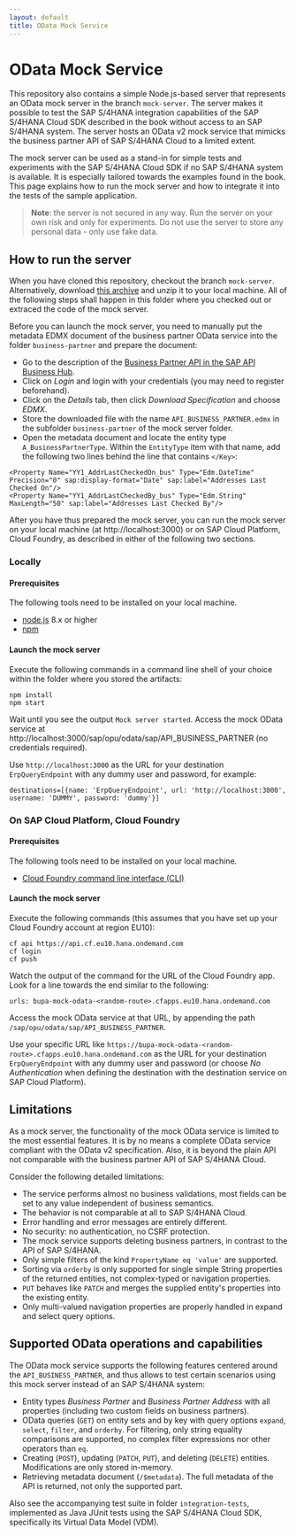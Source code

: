 ```yaml
---
layout: default
title: OData Mock Service
---
```

# OData Mock Service
This repository also contains a simple Node.js-based server that represents an OData mock server in the branch `mock-server`.
The server makes it possible to test the SAP S/4HANA integration capabilities of the SAP S/4HANA Cloud SDK described in the book without access to an SAP S/4HANA system.
The server hosts an OData v2 mock service that mimicks the business partner API of SAP S/4HANA Cloud to a limited extent.

The mock server can be used as a stand-in for simple tests and experiments with the SAP S/4HANA Cloud SDK if no SAP S/4HANA system is available.
It is especially tailored towards the examples found in the book.
This page explains how to run the mock server and how to integrate it into the tests of the sample application.

> **Note**: the server is not secured in any way. Run the server on your own risk and only for experiments. Do not use the server to store any personal data - only use fake data.

## How to run the server
When you have cloned this repository, checkout the branch `mock-server`.
Alternatively, download [this archive](https://github.com/SAP/cloud-s4-sdk-book/archive/mock-server.zip) and unzip it to your local machine.
All of the following steps shall happen in this folder where you checked out or extraced the code of the mock server.

Before you can launch the mock server, you need to manually put the metadata EDMX document of the business partner OData service into the folder `business-partner` and prepare the document:
* Go to the description of the [Business Partner API in the SAP API Business Hub](https://api.sap.com/shell/discover/contentpackage/SAPS4HANACloud/api/API_BUSINESS_PARTNER).
* Click on *Login* and login with your credentials (you may need to register beforehand).
* Click on the *Details* tab, then click *Download Specification* and choose *EDMX*.
* Store the downloaded file with the name `API_BUSINESS_PARTNER.edmx` in the subfolder `business-partner` of the mock server folder.
* Open the metadata document and locate the entity type `A_BusinessPartnerType`. Within the `EntityType` item with that name, add the following two lines behind the line that contains `</Key>`:

```
<Property Name="YY1_AddrLastCheckedOn_bus" Type="Edm.DateTime" Precision="0" sap:display-format="Date" sap:label="Addresses Last Checked On"/>
<Property Name="YY1_AddrLastCheckedBy_bus" Type="Edm.String" MaxLength="50" sap:label="Addresses Last Checked By"/>
```

After you have thus prepared the mock server,  you can run the mock server on your local machine (at http://localhost:3000) or on SAP Cloud Platform, Cloud Foundry, as described in either of the following two sections.

### Locally
#### Prerequisites
The following tools need to be installed on your local machine.
* [node.js](http://npmjs.com) 8.x or higher
* [npm](http://npmjs.com)

#### Launch the mock server
Execute the following commands in a command line shell of your choice within the folder where you stored the artifacts:
```
npm install
npm start
```

Wait until you see the output `Mock server started`. Access the mock OData service at http://localhost:3000/sap/opu/odata/sap/API_BUSINESS_PARTNER (no credentials required).

Use `http://localhost:3000` as the URL for your destination `ErpQueryEndpoint` with any dummy user and password, for example:
```
destinations=[{name: 'ErpQueryEndpoint', url: 'http://localhost:3000', username: 'DUMMY', password: 'dummy'}]
```

### On SAP Cloud Platform, Cloud Foundry
#### Prerequisites
The following tools need to be installed on your local machine.
* [Cloud Foundry command line interface (CLI)](https://docs.cloudfoundry.org/cf-cli/install-go-cli.html)

#### Launch the mock server
Execute the following commands (this assumes that you have set up your Cloud Foundry account at region EU10):
```
cf api https://api.cf.eu10.hana.ondemand.com
cf login
cf push
```

Watch the output of the command for the URL of the Cloud Foundry app. Look for a line towards the end similar to the following:
```
urls: bupa-mock-odata-<random-route>.cfapps.eu10.hana.ondemand.com
```
Access the mock OData service at that URL, by appending the path `/sap/opu/odata/sap/API_BUSINESS_PARTNER`.

Use your specific URL like `https://bupa-mock-odata-<random-route>.cfapps.eu10.hana.ondemand.com` as the URL for your destination `ErpQueryEndpoint` with any dummy user and password (or choose _No Authentication_ when defining the destination with the destination service on SAP Cloud Platform).

## Limitations
As a mock server, the functionality of the mock OData service is limited to the most essential features. It is by no means a complete OData service compliant with the OData v2 specification. Also, it is beyond the plain API not comparable with the business partner API of SAP S/4HANA Cloud.

Consider the following detailed limitations:
* The service performs almost no business validations, most fields can be set to any value independent of business semantics.
* The behavior is not comparable at all to SAP S/4HANA Cloud.
* Error handling and error messages are entirely different.
* No security: no authentication, no CSRF protection.
* The mock service supports deleting business partners, in contrast to the API of SAP S/4HANA.
* Only simple filters of the kind `PropertyName eq 'value'` are supported.
* Sorting via `orderby` is only supported for single simple String properties of the returned entities, not complex-typed or navigation properties.
* `PUT` behaves like `PATCH` and merges the supplied entity's properties into the existing entity.
* Only multi-valued navigation properties are properly handled in expand and select query options.

## Supported OData operations and capabilities
The OData mock service supports the following features centered around the `API_BUSINESS_PARTNER`, and thus allows to test certain scenarios using this mock server instead of an SAP S/4HANA system:
* Entity types _Business Partner_ and _Business Partner Address_ with all properties (including two custom fields on business partners).
* OData queries (`GET`) on entity sets and by key with query options `expand`, `select`, `filter`, and `orderby`. For filtering, only string equality comparisons are supported, no complex filter expressions nor other operators than `eq`.
* Creating (`POST`), updating (`PATCH`, `PUT`), and deleting (`DELETE`) entities. Modifications are only stored in-memory.
* Retrieving metadata document (`/$metadata`). The full metadata of the API is returned, not only the supported part.

Also see the accompanying test suite in folder `integration-tests`, implemented as Java JUnit tests using the SAP S/4HANA Cloud SDK, specifically its Virtual Data Model (VDM).
